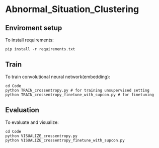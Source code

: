 # Abnormal_Situation_Clustering

## Enviroment setup

To install requirements:
```
pip install -r requirements.txt
```

## Train

To train convolutional neural network(embedding):
```
cd Code
python TRAIN_crossentropy.py # for training unsupervised setting
python TRAIN_crossentropy_finetune_with_supcon.py # for finetuning
```


## Evaluation

To evaluate and visualize:
```
cd Code
python VISUALIZE_crossentropy.py
python VISUALIZE_crossentropy_finetune_with_supcon.py
```
